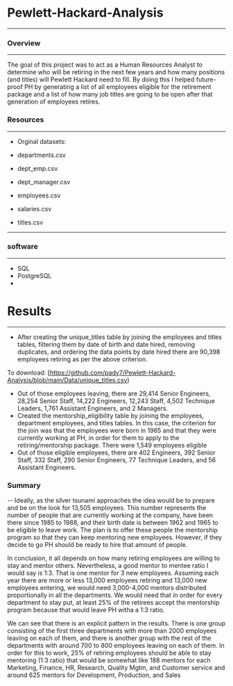 # Pewlett-Hackard-Analysis
---

### Overview
---
The goal of this project was to act as a Human Resources Analyst to determine who will be retiring in the next few years and how many positions (and titles) will Pewlett Hackard need to fill. By doing this I helped future-proof PH by generating a list of all employees eligible for the retirement package and a list of how many job titles are going to be open after that generation of employees retires.

### Resources
---
* Orginal datasets:

* departments.csv
* dept_emp.csv
* dept_manager.csv
* employees.csv
* salaries.csv
* titles.csv
---
### software
---
* SQL
* PostgreSQL
* 

# Results
____
* After creating the unique_titles table by joining the employees and titles tables, filtering them by date of birth and date hired, removing duplicates, and ordering the data points by date hired there are 90,398 employees retiring as per the above criterion.

To download: [https://github.com/pady7/Pewlett-Hackard-Analysis/blob/main/Data/unique_titles.csv)

* Out of those employees leaving, there are 29,414 Senior Engineers, 28,254 Senior Staff, 14,222 Engineers, 12,243 Staff, 4,502 Technique Leaders, 1,761 Assistant Engineers, and 2 Managers.
* Created the mentorship_eligibility table by joining the employees, department employees, and titles tables. In this case, the criterion for the join was that the employees were born in 1965 and that they were currently working at PH, in order for them to apply to the retiring/mentorship package. There were 1,549 employees eligible
* Out of those eligible employees, there are 402 Engineers, 392 Senior Staff, 332 Staff, 290 Senior Engineers, 77 Technique Leaders, and 56 Assistant Engineers.

### Summary
--
Ideally, as the silver tsunami approaches the idea would be to prepare and be on the look for 13,505 employees. This number represents the number of people that are currently working at the company, have been there since 1985 to 1988, and their birth date is between 1962 and 1965 to be eligible to leave work. The plan is to offer these people the mentorship program so that they can keep mentoring new employees. However, if they decide to go PH should be ready to hire that amount of people.

In conclusion, it all depends on how many retiring employees are willing to stay and mentor others. Nevertheless, a good mentor to mentee ratio I would say is 1:3. That is one mentor for 3 new employees. Assuming each year there are more or less 13,000 employees retiring and 13,000 new employees entering, we would need 3,000-4,000 mentors distributed proportionally in all the departments. We would need that in order for every department to stay put, at least 25% of the retirees accept the mentorship program because that would leave PH witha a 1:3 ratio.

We can see that there is an explicit pattern in the results. There is one group consisting of the first three departments with more than 2000 employees leaving on each of them, and there is another group with the rest of the departments with around 700 to 800 employees leaving on each of them. In order for this to work, 25% of retiring employees should be able to stay mentoring (1:3 ratio) that would be somewhat like 188 mentors for each Marketing, Finance, HR, Research, Quality Mgtm, and Customer service and around 625 mentors for Development, Production, and Sales

